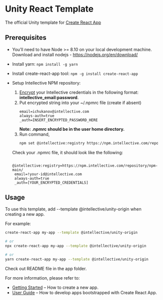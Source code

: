 # Unity React Template

The official Unity template for [Create React App](https://github.com/facebook/create-react-app)

## Prerequisites

* You’ll need to have Node >= 8.10 on your local development machine. 
Download and install nodejs - https://nodejs.org/en/download/

* Install yarn:
```npm install -g yarn```

* Install create-react-app tool:
```npm -g install create-react-app```

* Setup Intellective NPM repository:   
    1. [Encrypt](https://help.sonatype.com/repomanager3/formats/npm-registry#npmRegistry-AuthenticationUsingBasicAuth) your Intellective credentials in the following format: **intellective_email:password**.
    2. Put encrypted string into your ~/.npmrc file (create if absent)
        ```text
        email=ichukanov@intellective.com 
        always-auth=true 
        _auth=INSERT_ENCRYPTED_PASSWORD_HERE
        ```
        **Note: .npmrc should be in the user home directory.**
    3. Run command, 
        ```sh
        npm set @intellective:registry https://npm.intellective.com/repository/npm-main/
       ```
     
    Check your .npmrc file, it should look like the following:

    ```text
     @intellective:registry=https://npm.intellective.com/repository/npm-main/
     email=!your-id@intellective.com
     always-auth=true
     _auth=[YOUR_ENCRYPTED_CREDENTIALS]
    ```

## Usage

To use this template, add --template @intellective/unity-origin when creating a new app.

For example:

```sh
create-react-app my-app --template @intellective/unity-origin

# or
npx create-react-app my-app --template @intellective/unity-origin

# or
yarn create-react-app my-app --template @intellective/unity-origin
```
Check out README file in the app folder.

For more information, please refer to:

- [Getting Started](https://create-react-app.dev/docs/getting-started) – How to create a new app.
- [User Guide](https://create-react-app.dev) – How to develop apps bootstrapped with Create React App.
